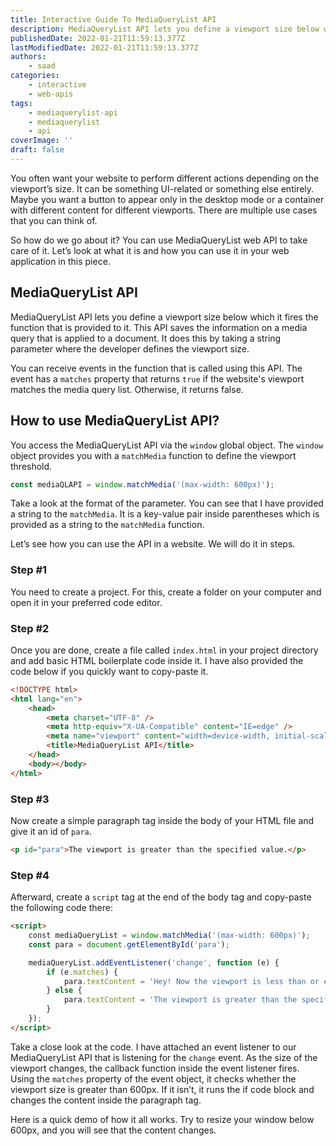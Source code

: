 ```yaml
---
title: Interactive Guide To MediaQueryList API
description: MediaQueryList API lets you define a viewport size below which it fires the function that is provided to it. In this piece, let's take a look at what it is and how you can use in your websites.
publishedDate: 2022-01-21T11:59:13.377Z
lastModifiedDate: 2022-01-21T11:59:13.377Z
authors:
    - saad
categories:
    - interactive
    - web-apis
tags:
    - mediaquerylist-api
    - mediaquerylist
    - api
coverImage: ''
draft: false
---
```


<Lead>

You often want your website to perform different actions depending on the viewport’s size. It can be something UI-related or something else entirely. Maybe you want a button to appear only in the desktop mode or a container with different content for different viewports. There are multiple use cases that you can think of.

</Lead>

So how do we go about it? You can use MediaQueryList web API to take care of it. Let’s look at what it is and how you can use it in your web application in this piece.

## MediaQueryList API

MediaQueryList API lets you define a viewport size below which it fires the function that is provided to it. This API saves the information on a media query that is applied to a document. It does this by taking a string parameter where the developer defines the viewport size.

You can receive events in the function that is called using this API. The event has a `matches` property that returns `true` if the website's viewport matches the media query list. Otherwise, it returns false.

## How to use MediaQueryList API?

You access the MediaQueryList API via the `window` global object. The `window` object provides you with a `matchMedia` function to define the viewport threshold.

```js
const mediaQLAPI = window.matchMedia('(max-width: 600px)');
```

Take a look at the format of the parameter. You can see that I have provided a string to the `matchMedia`. It is a key-value pair inside parentheses which is provided as a string to the `matchMedia` function.

Let’s see how you can use the API in a website. We will do it in steps.

### Step #1

You need to create a project. For this, create a folder on your computer and open it in your preferred code editor.

### Step #2

Once you are done, create a file called `index.html` in your project directory and add basic HTML boilerplate code inside it. I have also provided the code below if you quickly want to copy-paste it.

```html
<!DOCTYPE html>
<html lang="en">
	<head>
		<meta charset="UTF-8" />
		<meta http-equiv="X-UA-Compatible" content="IE=edge" />
		<meta name="viewport" content="width=device-width, initial-scale=1.0" />
		<title>MediaQueryList API</title>
	</head>
	<body></body>
</html>
```

### Step #3

Now create a simple paragraph tag inside the body of your HTML file and give it an id of `para`.

```html
<p id="para">The viewport is greater than the specified value.</p>
```

### Step #4

Afterward, create a `script` tag at the end of the body tag and copy-paste the following code there:

```html
<script>
	​​const mediaQueryList = window.matchMedia('(max-width: 600px)');
	const para = document.getElementById('para');

	mediaQueryList.addEventListener('change', function (e) {
		if (e.matches) {
			para.textContent = 'Hey! Now the viewport is less than or equal to the specified value.';
		} else {
			para.textContent = 'The viewport is greater than the specified value.';
		}
	});
</script>
```

Take a close look at the code. I have attached an event listener to our MediaQueryList API that is listening for the `change` event. As the size of the viewport changes, the callback function inside the event listener fires. Using the `matches` property of the event object, it checks whether the viewport size is greater than 600px. If it isn’t, it runs the if code block and changes the content inside the paragraph tag.

Here is a quick demo of how it all works. Try to resize your window below 600px, and you will see that the content changes.

<LearnMediaQueryListAPI />
